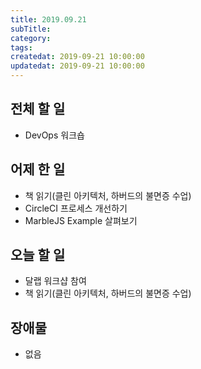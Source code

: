```yaml
---
title: 2019.09.21
subTitle: 
category: 
tags: 
createdat: 2019-09-21 10:00:00
updatedat: 2019-09-21 10:00:00
---
```


## 전체 할 일

* DevOps 워크숍

## 어제 한 일

* 책 읽기(클린 아키텍처, 하버드의 불면증 수업)
* CircleCI 프로세스 개선하기
* MarbleJS Example 살펴보기

## 오늘 할 일

* 달랩 워크샵 참여
* 책 읽기(클린 아키텍처, 하버드의 불면증 수업)

## 장애물

* 없음